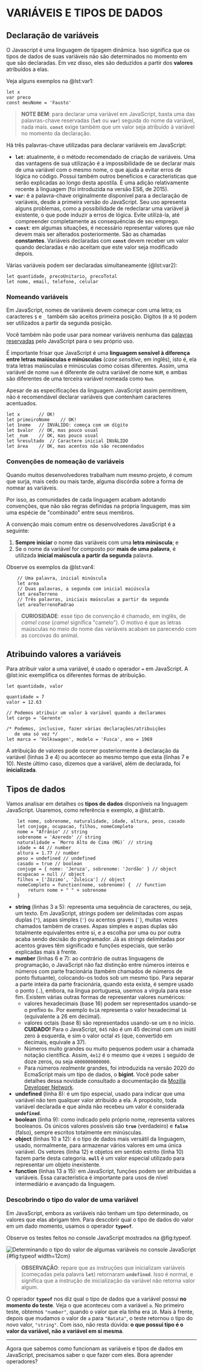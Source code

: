 # VARIÁVEIS E TIPOS DE DADOS

## Declaração de variáveis

O Javascript é uma linguagem de tipagem dinâmica. Isso significa que os tipos de dados de suas variáveis não são determinados no momento em que são declaradas. Em vez disso, eles são deduzidos a partir dos **valores** atribuídos a elas.

Veja alguns exemplos na @lst:var1:

```{ #lst:var1 caption="Declarações de variáveis em JavaScript" .js .number-lines}
let x
var preco
const meuNome = 'Fausto'
```
> **NOTE BEM**: para declarar uma variável em JavaScript, basta uma das palavras-chave reservadas (**`let`** ou **`var`**) seguida do nome da variável, nada mais. **`const`** exige também que um valor seja atribuído à variável no momento da declaração.

Há três palavras-chave utilizadas para declarar variáveis em JavaScript:

* **`let`**: atualmente, é o método recomendado de criação de variáveis. Uma das vantagens de sua utilização é a impossibilidade de se declarar mais de uma variável com o mesmo nome, o que ajuda a evitar erros de lógica no código. Possui também outros benefícios e características que serão explicadas ao longo desta apostila. É uma adição relativamente recente à linguagem (foi introduzida na versão ES6, de 2015).
* **`var`**: é a palavra-chave originalmente disponível para a declaração de variáveis, desde a primeira versão do JavaScript. Seu uso apresenta alguns problemas, como a possibilidade de redeclarar uma variável já existente, o que pode induzir a erros de lógica. Evite utilizá-la, até compreender completamente as consequências de seu emprego.
* **`const`**: em algumas situações, é necessário representar valores que não devem mais ser alterados posteriormente. São as chamadas **constantes**. Variáveis declaradas com **`const`** devem receber um valor quando declaradas e não aceitam que este valor seja modificado depois.

Várias variáveis podem ser declaradas simultaneamente (@lst:var2):

```{ #lst:var2 caption="Declarações múltiplas de variáveis".js .number-lines}
let quantidade, precoUnitario, precoTotal
let nome, email, telefone, celular
```

### Nomeando variáveis

Em JavaScript, nomes de variáveis devem começar com uma letra; os caracteres `$` e `_` também são aceitos primeira posição. Dígitos (`0` a `9`) podem ser utilizados a partir da segunda posição.

Você também não pode usar para nomear variáveis nenhuma das [palavras reservadas](https://developer.mozilla.org/pt-BR/docs/Web/JavaScript/Reference/Lexical_grammar#palavras-chave) pelo JavaScript para o seu próprio uso.

É importante frisar que JavaScript é uma **linguagem sensível à diferença entre letras maiúsculas e minúsculas** (*case sensitive*, em inglês), isto é, ela trata letras maiúsculas e minúsculas como coisas diferentes. Assim, uma variável de nome `num` é diferente de outra variável de nome `NUM`, e ambas são diferentes de uma terceira variável nomeada como `Num`.

Apesar de as especificações da linguagem JavaScript assim permitirem, não é recomendável declarar variáveis que contenham caracteres acentuados.

```{ #lst:var3 caption="Exemplos de nomeação de variáveis" .js .number-lines}
let x       // OK!
let primeiroNome    // OK!
let 1nome   // INVÁLIDO: começa com um dígito
let $valor  // OK, mas pouco usual
let _num    // OK, mas pouco usual
let %resultado  // Caractere inicial INVÁLIDO
let área    // OK, mas acentos não são recomendados
```
### Convenções de nomeação de variáveis

Quando muitos desenvolvedores trabalham num mesmo projeto, é comum que surja, mais cedo ou mais tarde, alguma discórdia sobre a forma de nomear as variáveis.

Por isso, as comunidades de cada linguagem acabam adotando convenções, que não são regras definidas na própria linguagem, mas sim uma espécie de "combinado" entre seus membros.

A convenção mais comum entre os desenvolvedores JavaScript é a seguinte:

1. **Sempre iniciar** o nome das variáveis com uma **letra minúscula**; e
2. Se o nome da variável for composto por **mais de uma palavra**, é utilizada **inicial maiúscula a partir da segunda** palavra.

Observe os exemplos da @lst:var4:

```{ #lst:var4 caption="Uso da convenção 'camel case' na nomeação de variáveis" .js .number-lines}
    // Uma palavra, inicial minúscula
    let area
    // Duas palavras, a segunda com inicial maiúscula
    let areaTerreno
    // Três palavras, iniciais maúsculas a partir da segunda
    let areaTerrenoPadrao
```
> **CURIOSIDADE**: esse tipo de convenção é chamado, em inglês, de *camel case* (*camel* significa "camelo"). O motivo é que as letras maúsculas no meio do nome das variáveis acabam se parecendo com as corcovas do animal.

## Atribuindo valores a variáveis

Para atribuir valor a uma variável, é usado o operador `=` em JavaScript. A @lst:inic exemplifica os diferentes formas de atribuição.

```{ #lst:inic caption="Exemplos de atribuição de valores a variáveis" .js .number-lines}
let quantidade, valor

quantidade = 7
valor = 12.63

// Podemos atribuir um valor à variável quando a declaramos
let cargo = 'Gerente'

/* Podemos, inclusive, fazer várias declarações/atribuições
   de uma só vez */
let marca = 'Volkswagen', modelo = 'Fusca', ano = 1969
```
A atribuição de valores pode ocorrer posteriormente à declaração da variável (linhas 3 e 4) ou acontecer ao mesmo tempo que esta (linhas 7 e 10). Neste último caso, dizemos que a variável, além de declarada, foi **inicializada**.

## Tipos de dados

Vamos analisar em detalhes os **tipos de dados** disponíveis na linguagem JavaScript. Usaremos, como referência e exemplo, a @lst:atrib.

```{ #lst:atrib caption="Exemplos de tipos de dados" .js .number-lines}
    let nome, sobrenome, naturalidade, idade, altura, peso, casado
    let conjuge, ocupacao, filhos, nomeCompleto
    nome = "Afrânio" // string 
    sobrenome = 'Azeredo' // string
    naturalidade = `Morro Alto de Cima (MG)` // string
    idade = 44 // number
    altura = 1.77 // number
    peso = undefined // undefined
    casado = true // boolean
    conjuge = { nome: 'Jeruza', sobrenome: 'Jordão' } // object
    ocupacao = null // object
    filhos = ['Zózimo', 'Zuleica'] // object
    nomeCompleto = function(nome, sobrenome) {  // function
        return nome + " " + sobrenome
    }
```

* **string** (linhas 3 a 5): representa uma sequência de caracteres, ou seja, um texto. Em JavaScript, *strings* podem ser delimitadas com aspas duplas (`"`), aspas simples (`'`) ou acentos graves (<code>`</code>), muitas vezes chamados também de crases. Aspas simples e aspas duplas são totalmente equivalentes entre si, e a escolha por uma ou por outra acaba sendo decisão do programador. Já as *strings* delimitadas por acentos graves têm significado e funções especiais, que serão explicadas mais à frente.
* **number** (linhas 6 e 7): ao contrário de outras linguagens de programação, o JavaScript não faz distinção entre números inteiros e números com parte fracionária (também chamados de números de ponto flutuante), colocando-os todos sob um mesmo tipo. Para separar a parte inteira da parte fracionária, quando esta exista, é sempre usado o ponto (`.`), embora, na língua portuguesa, usemos a vírgula para esse fim. Existem várias outras formas de representar valores numéricos:
  - valores hexadecimais (base 16) podem ser representados usando-se o prefixo `0x`. Por exemplo `0x1A` representa o valor hexadecimal `1A` (equivalente a 26 em decimal).
  - valores octais (base 8) são representados usando-se um `0` no início. **CUIDADO!** Para o JavaScript, `045` não é um 45 decimal com um inútil zero à esquerda, e sim o valor octal `45` (que, convertido em decimais, equivale a 37).
  - Números muito grandes ou muito pequenos podem usar a chamada notação científica. Assim, `4e12` é o mesmo que `4` vezes `1` seguido de doze zeros, ou seja `4000000000000`.
  - Para números *realmente* grandes, foi introduzida na versão 2020 do EcmaScript mais um tipo de dados, o **bigint**. Você pode saber detalhes dessa novidade consultado a documentação da [Mozilla Developer Network](https://developer.mozilla.org/pt-BR/docs/Web/JavaScript/Reference/Global_Objects/BigInt).
* **undefined** (linha 8): é um tipo especial, usado para indicar que uma variável não tem qualquer valor atribuído a ela. A propósito, toda variável declarada e que ainda não recebeu um valor é considerada **`undefined`**.
* **boolean** (linha 9): como indicado pelo próprio nome, representa valores booleanos. Os únicos valores possíveis são **`true`** (verdadeiro) e **`false`** (falso), sempre escritos totalmente em minúsculas.
* **object** (linhas 10 a 12): é o tipo de dados mais versátil da linguagem, usado, normalmente, para armazenar vários valores em uma única variável. Os vetores (linha 12) e objetos em sentido estrito (linha 10) fazem parte desta categoria. **`null`** é um valor especial utilizado para representar um objeto inexistente.
* **function** (linhas 13 a 15): em JavaScript, funções podem ser atribuídas a variáveis. Essa característica é importante para usos de nível intermediário e avançado da linguagem.

### Descobrindo o tipo do valor de uma variável

Em JavaScript, embora as variáveis não tenham um tipo determinado, os valores que elas abrigam têm. Para descobrir qual o tipo de dados do valor em um dado momento, usamos o operador **`typeof`**.

Observe os testes feitos no console JavaScript mostrados na @fig:typeof.

![Determinando o tipo do valor de algumas variáveis no console JavaScript](./img/cap02-01.png){#fig:typeof width=12cm}

> **OBSERVAÇÃO**: repare que as instruções que inicializam variáveis (começadas pela palavra **`let`**) retornaram **`undefined`**. Isso é normal, e significa que a instrução de inicialização da variável não retorna valor algum.

O operador **`typeof`** nos diz qual o tipo de dados que a variável possui **no momento do teste**. Veja o que aconteceu com a variável `a`. No primeiro teste, obtemos `"number"`, quando o valor que ela tinha era `10`. Mais à frente, depois que mudamos o valor de `a` para `"Batata"`, o teste retornou o tipo do novo valor, `"string"`. Com isso, não resta dúvida: **o que possui tipo é o valor da variável, não a variável em si mesma**.

________________

Agora que sabemos como funcionam as variáveis e tipos de dados em JavaScript, precisamos saber o que fazer com eles. Bora aprender operadores?